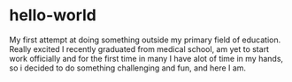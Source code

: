 # hello-world
My first attempt at doing something outside my primary field of education. Really excited
I recently graduated from medical school, am yet to start work officially and for the first time in many I have alot of time in my hands, so i decided to do something challenging and fun, and here I am.

